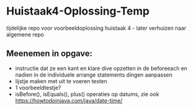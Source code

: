 # Huistaak4-Oplossing-Temp
tijdelijke repo voor voorbeeldoplossing huistaak 4 - later verhuizen naar algemene repo

## Meenemen in opgave:
- instructie dat ze een kant en klare dive opzetten in de beforeeach en nadien in de individuele arrange statements dingen aanpassen
- lijstje maken met uit te voeren testen
- 1 voorbeeldtestje?
- isBefore(), isEquals(), plus() operaties op datums, zie ook https://howtodoinjava.com/java/date-time/

